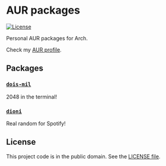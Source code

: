 # AUR packages

[![License][badge-1-img]][badge-1-link]

Personal AUR packages for Arch.

Check my [AUR profile][1].

## Packages

### [`dois-mil`][2]

2048 in the terminal!

### [`dioni`][3]

Real random for Spotify!

## License

This project code is in the public domain. See the [LICENSE file][4].

[1]: https://aur.archlinux.org/account/Nhanderu
[2]: https://github.com/Nhanderu/dois-mil
[3]: https://github.com/Nhanderu/dioni
[4]: ./LICENSE

[badge-1-img]: https://img.shields.io/github/license/Nhanderu/aur-packages?style=flat-square
[badge-1-link]: https://github.com/Nhanderu/aur-packages/blob/master/LICENSE
